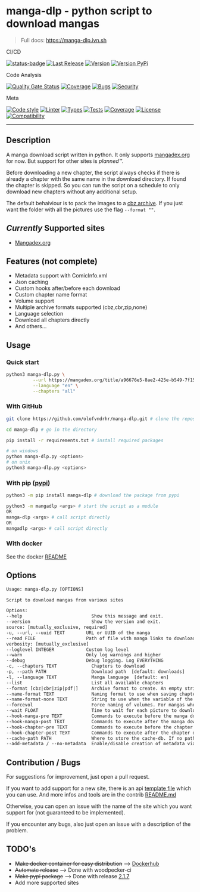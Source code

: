 # manga-dlp - python script to download mangas

> Full docs: https://manga-dlp.ivn.sh

CI/CD

[![status-badge](https://img.shields.io/drone/build/olofvndrhr/manga-dlp?label=tests&server=https%3A%2F%2Fci.44net.ch)](https://ci.44net.ch/olofvndrhr/manga-dlp)
[![Last Release](https://img.shields.io/github/release-date/olofvndrhr/manga-DLP?label=last%20release)](https://github.com/olofvndrhr/manga-dlp/releases)
[![Version](https://img.shields.io/github/v/release/olofvndrhr/manga-dlp?label=git%20release)](https://github.com/olofvndrhr/manga-dlp/releases)
[![Version PyPi](https://img.shields.io/pypi/v/manga-dlp?label=pypi%20release)](https://pypi.org/project/manga-dlp/)

Code Analysis

[![Quality Gate Status](https://sonarqube.44net.ch/api/project_badges/measure?project=olofvndrhr%3Amanga-dlp&metric=alert_status&token=f9558470580eea5b4899cf33f190eee16011346d)](https://sonarqube.44net.ch/dashboard?id=olofvndrhr%3Amanga-dlp)
[![Coverage](https://sonarqube.44net.ch/api/project_badges/measure?project=olofvndrhr%3Amanga-dlp&metric=coverage&token=f9558470580eea5b4899cf33f190eee16011346d)](https://sonarqube.44net.ch/dashboard?id=olofvndrhr%3Amanga-dlp)
[![Bugs](https://sonarqube.44net.ch/api/project_badges/measure?project=olofvndrhr%3Amanga-dlp&metric=bugs&token=f9558470580eea5b4899cf33f190eee16011346d)](https://sonarqube.44net.ch/dashboard?id=olofvndrhr%3Amanga-dlp)
[![Security](https://img.shields.io/snyk/vulnerabilities/github/olofvndrhr/manga-dlp)](https://app.snyk.io/org/olofvndrhr-t6h/project/aae9609d-a4e4-41f8-b1ac-f2561b2ad4e3)

Meta

[![Code style](https://img.shields.io/badge/code%20style-black-black)](https://github.com/psf/black)
[![Linter](https://img.shields.io/badge/linter-ruff-red)](https://github.com/charliermarsh/ruff)
[![Types](https://img.shields.io/badge/types-pyright-blue)](https://github.com/microsoft/pyright)
[![Tests](https://img.shields.io/badge/tests-pytest%20%7C%20tox-yellow)](https://github.com/pytest-dev/pytest/)
[![Coverage](https://img.shields.io/badge/coverage-coveragepy-green)](https://github.com/nedbat/coveragepy)
[![License](https://img.shields.io/badge/license-MIT-9400d3.svg)](https://snyk.io/learn/what-is-mit-license/)
[![Compatibility](https://img.shields.io/pypi/pyversions/manga-dlp)](https://pypi.org/project/manga-dlp/)

---

## Description

A manga download script written in python. It only supports [mangadex.org](https://mangadex.org/) for now. But support
for other sites is _planned™_.

Before downloading a new chapter, the script always checks if there is already a chapter with the same name in the
download directory. If found the chapter is skipped. So you can run the script on a schedule to only download new
chapters without any additional setup.

The default behaiviour is to pack the images to a [cbz archive](https://en.wikipedia.org/wiki/Comic_book_archive). If
you just want the folder with all the pictures use the flag `--format ""`.

## _Currently_ Supported sites

-   [Mangadex.org](https://mangadex.org/)

## Features (not complete)

-   Metadata support with ComicInfo.xml
-   Json caching
-   Custom hooks after/before each download
-   Custom chapter name format
-   Volume support
-   Multiple archive formats supported (cbz,cbr,zip,none)
-   Language selection
-   Download all chapters directly
-   And others...

## Usage

### Quick start

```sh
python3 manga-dlp.py \
          --url https://mangadex.org/title/a96676e5-8ae2-425e-b549-7f15dd34a6d8/komi-san-wa-komyushou-desu \
          --language "en" \
          --chapters "all"
```

### With GitHub

```sh
git clone https://github.com/olofvndrhr/manga-dlp.git # clone the repository

cd manga-dlp # go in the directory

pip install -r requirements.txt # install required packages

# on windows
python manga-dlp.py <options>
# on unix
python3 manga-dlp.py <options>
```

### With pip ([pypi](https://pypi.org/project/manga-dlp/))

```sh
python3 -m pip install manga-dlp # download the package from pypi

python3 -m mangadlp <args> # start the script as a module
OR
manga-dlp <args> # call script directly
OR
mangadlp <args> # call script directly
```

### With docker

See the docker [README](https://manga-dlp.ivn.sh/docker/)

## Options

```txt
Usage: manga-dlp.py [OPTIONS]

Script to download mangas from various sites

Options:
--help                          Show this message and exit.
--version                       Show the version and exit.
source: [mutually_exclusive, required]
-u, --url, --uuid TEXT        URL or UUID of the manga
--read FILE                   Path of file with manga links to download. One per line
verbosity: [mutually_exclusive]
--loglevel INTEGER            Custom log level
--warn                        Only log warnings and higher
--debug                       Debug logging. Log EVERYTHING
-c, --chapters TEXT             Chapters to download
-p, --path PATH                 Download path  [default: downloads]
-l, --language TEXT             Manga language  [default: en]
--list                          List all available chapters
--format [cbz|cbr|zip|pdf|]     Archive format to create. An empty string means don't archive the folder  [default: cbz]
--name-format TEXT              Naming format to use when saving chapters. See docs for more infos  [default: {default}]
--name-format-none TEXT         String to use when the variable of the custom name format is empty
--forcevol                      Force naming of volumes. For mangas where chapters reset each volume
--wait FLOAT                    Time to wait for each picture to download in seconds(float)  [default: 0.5]
--hook-manga-pre TEXT           Commands to execute before the manga download starts
--hook-manga-post TEXT          Commands to execute after the manga download finished
--hook-chapter-pre TEXT         Commands to execute before the chapter download starts
--hook-chapter-post TEXT        Commands to execute after the chapter download finished
--cache-path PATH               Where to store the cache-db. If no path is given, cache is disabled
--add-metadata / --no-metadata  Enable/disable creation of metadata via ComicInfo.xml  [default: add-metadata]
```

## Contribution / Bugs

For suggestions for improvement, just open a pull request.

If you want to add support for a new site, there is an api [template file](./contrib/api_template.py) which you can use.
And more infos and tools are in the contrib [README.md](contrib/README.md)

Otherwise, you can open an issue with the name of the site which you want support for (not guaranteed to be
implemented).

If you encounter any bugs, also just open an issue with a description of the problem.

## TODO's

-   <del>Make docker container for easy distribution</del>
    --> [Dockerhub](https://hub.docker.com/r/olofvndrhr/manga-dlp)
-   <del>Automate release</del>
    --> Done with woodpecker-ci
-   <del>Make pypi package</del>
    --> Done with release [2.1.7](https://pypi.org/project/manga-dlp/)
-   Add more supported sites
